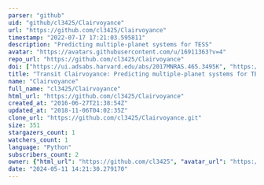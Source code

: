```yaml
---
parser: "github"
uid: "github/cl3425/Clairvoyance"
url: "https://github.com/cl3425/Clairvoyance"
timestamp: "2022-07-17 17:21:03.595811"
description: "Predicting multiple-planet systems for TESS"
avatar: "https://avatars.githubusercontent.com/u/16911363?v=4"
repo_url: "https://github.com/cl3425/Clairvoyance"
doi: ["https://ui.adsabs.harvard.edu/abs/2017MNRAS.465.3495K", "https://ui.adsabs.harvard.edu/abs/2016ascl.soft11008K/abstract"]
title: "Transit Clairvoyance: Predicting multiple-planet systems for TESS"
name: "Clairvoyance"
full_name: "cl3425/Clairvoyance"
html_url: "https://github.com/cl3425/Clairvoyance"
created_at: "2016-06-27T21:38:54Z"
updated_at: "2018-11-06T04:02:35Z"
clone_url: "https://github.com/cl3425/Clairvoyance.git"
size: 351
stargazers_count: 1
watchers_count: 1
language: "Python"
subscribers_count: 2
owner: {"html_url": "https://github.com/cl3425", "avatar_url": "https://avatars.githubusercontent.com/u/16911363?v=4", "login": "cl3425", "type": "User"}
date: "2024-05-11 14:21:30.279170"
---
```

